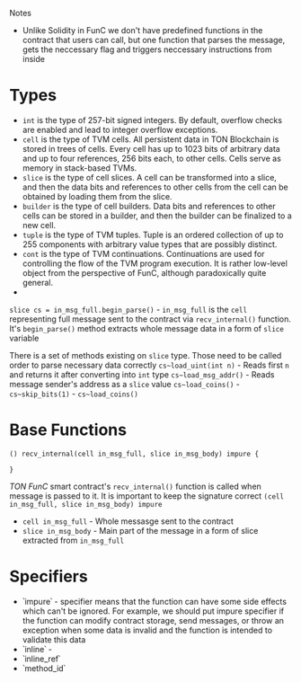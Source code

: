 Notes
* Unlike Solidity in FunC we don't have predefined functions in the contract that users can call, but one function that parses the message, gets the neccessary flag and triggers neccessary instructions from inside

# Types
* `int` is the type of 257-bit signed integers. By default, overflow checks are enabled and lead to integer overflow exceptions.
* `cell` is the type of TVM cells. All persistent data in TON Blockchain is stored in trees of cells. Every cell has up to 1023 bits of arbitrary data and up to four references, 256 bits each, to other cells. Cells serve as memory in stack-based TVMs.
* `slice` is the type of cell slices. A cell can be transformed into a slice, and then the data bits and references to other cells from the cell can be obtained by loading them from the slice.
* `builder` is the type of cell builders. Data bits and references to other cells can be stored in a builder, and then the builder can be finalized to a new cell.
* `tuple` is the type of TVM tuples. Tuple is an ordered collection of up to 255 components with arbitrary value types that are possibly distinct.
* `cont` is the type of TVM continuations. Continuations are used for controlling the flow of the TVM program execution. It is rather low-level object from the perspective of FunC, although paradoxically quite general.
* 

`slice cs = in_msg_full.begin_parse()` - `in_msg_full` is the `cell` representing full message sent to the contract via `recv_internal()` function. It's `begin_parse()` method extracts whole message data in a form of `slice` variable

There is a set of methods existing on `slice` type. Those need to be called order to parse necessary data correctly 
`cs~load_uint(int n)` - Reads first `n` and returns it after converting into `int` type
`cs~load_msg_addr()` - Reads message sender's address as a `slice` value
`cs~load_coins()` - 
`cs~skip_bits(1)` -
`cs~load_coins()`

# Base Functions

```funC
() recv_internal(cell in_msg_full, slice in_msg_body) impure {

}
```

*TON FunC* smart contract's `recv_internal()` function is called when message is passed to it. 
It is important to keep the signature correct `(cell in_msg_full, slice in_msg_body) impure`
* `cell in_msg_full` - Whole messasge sent to the contract
* `slice in_msg_body` - Main part of the message in a form of slice extracted from `in_msg_full`

# Specifiers
* ՝impure՝ - specifier means that the function can have some side effects which can't be ignored. For example, we should put impure specifier if       the function can modify contract storage, send messages, or throw an exception when some data is invalid and the function is intended to            validate this data
* ՝inline՝ - 
* ՝inline_ref՝
* ՝method_id՝



